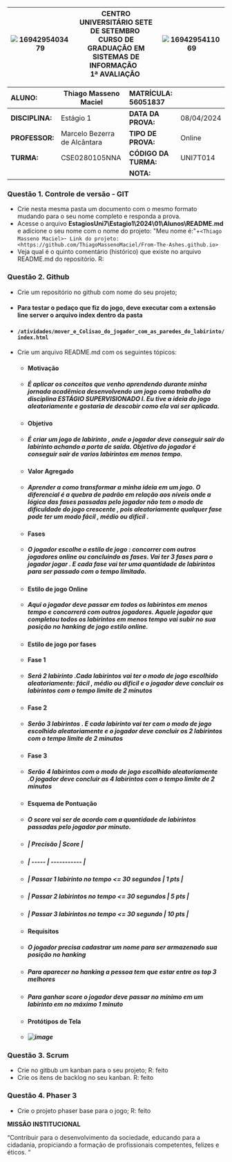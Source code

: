 |![1694295403479](image/1694295403479.png)| **CENTRO UNIVERSITÁRIO SETE DE SETEMBRO**  <br />CURSO DE GRADUAÇÃO EM SISTEMAS DE INFORMAÇÃO   <br />1ª AVALIAÇÃO  | ![1694295411069](image/1694295411069.png) |
| ------------------------------------------------------------- | ------------------------------------------------------------------------------------------------------------------------------------- | --------------------------------------- |

| **ALUNO:**      |       Thiago Masseno Maciel         | **MATRÍCULA:**   56051837    |            |
| :-------------------- | ----------------------------- | :-------------------------- | ---------- |
| **DISCIPLINA:** | Estágio 1                    | **DATA DA PROVA:**    | 08/04/2024 |
| **PROFESSOR:**  | Marcelo Bezerra de Alcântara | **TIPO DE PROVA:**    | Online     |
| **TURMA:**      | CSE0280105NNA                 | **CÓDIGO DA TURMA:** | UNI7T014   |
|                       |                               | **NOTA:**             |            |

### **Questão 1.** Controle de versão - GIT

- Crie nesta mesma pasta um documento com o mesmo formato mudando para o seu nome completo e responda a prova.
- Acesse o arquivo **EstagiosUni7\Estagio1\2024\01\Alunos\README.md** e adicione o seu nome com o nome do projeto: "Meu nome é:"+`<Thiago Masseno Maciel>`-` Link do projeto:<https://github.com/ThiagoMassenoMaciel/From-The-Ashes.github.io>`
- Veja qual é o quinto comentário (histórico) que existe no arquivo README.md do repositório.
  R:

### **Questão 2.** Github

- Crie um repositório no github com nome do seu projeto;
 - #### Para testar o pedaço que fiz do jogo, deve executar com a extensão line server o arquivo index dentro da pasta 
 - #### `/atividades/mover_e_Colisao_do_jogador_com_as_paredes_do_labirinto/index.html`
- Crie um arquivo README.md com os seguintes tópicos:

  - #### Motivação
  - ##### É aplicar os conceitos que venho aprendendo durante minha jornada acadêmica desenvolvendo um jogo como trabalho da disciplina ESTÁGIO SUPERVISIONADO I. Eu tive a ideia do jogo aleatoriamente e gostaria de descobir como ela vai ser aplicada.

  - #### Objetivo
  - ##### É criar um jogo de labirinto , onde o jogador deve conseguir sair do labirinto achando a porta de saída. Objetivo do jogador é conseguir sair de varios labirintos em menos tempo.

  - #### Valor Agregado
  - ##### Aprender a como transformar a minha ideia em um jogo. O diferencial é a quebra de padrão em relação aos níveis onde a lógica das fases passadas pelo jogador não tem o modo de dificuldade do jogo crescente , pois aleatoriamente qualquer fase pode ter um modo fácil , médio ou dificil .

  - #### Fases
  - ##### O jogador escolhe o estilo de jogo : concorrer com outros jogadores online ou concluindo as fases. Vai ter 3 fases para o jogador jogar . E cada fase vai ter uma quantidade de labirintos para ser passado com o tempo limitado.
  - #### Estilo de jogo Online
  - ##### Aqui o jogador deve passar em todos os labirintos em menos tempo e concorrerá com outros jogadores. Aquele jogador que completou todos os labirintos em menos tempo vai subir no sua posição no hanking de jogo estilo online.

  - #### Estilo de jogo por fases
  - #### Fase 1
  - ##### Será 2 labirinto .Cada labirintos vai ter o modo de jogo escolhido aleatoriamente: fácil , médio ou dificil e o jogador deve concluir os labirintos com o tempo limite de 2 minutos

  - #### Fase 2
  - ##### Serão 3 labirintos . E cada labirinto vai ter com o modo de jogo escolhido aleatoriamente e o jogador deve concluir os 2 labirintos com o tempo limite de 2 minutos

  - #### Fase 3 
  - ##### Serão 4 labirintos com o modo de jogo escolhido aleatoriamente .O jogador deve concluir as 4 labirintos com o tempo limite de 2 minutos

  - #### Esquema de Pontuação
  - ##### O score vai ser de acordo com a quantidade de labirintos passadas pelo jogador por minuto.

  - ##### | Precisão | Score |
  - ##### | ----- | ----------- |
  - ##### | Passar 1 labirinto no tempo <= 30 segundos | 1 pts |
  - ##### | Passar 2 labirintos no tempo <= 30 segundos | 5 pts |
  - ##### | Passar 3 labirintos no tempo <= 30 segundo | 10 pts |

  - #### Requisitos
  - ##### O jogador precisa cadastrar um nome para ser armazenado sua posição no hanking 
  - ##### Para aparecer no hanking a pessoa tem que estar entre os top 3 melhores
  - ##### Para ganhar score o jogador deve passar no mínimo em um labirinto em no máximo 1 minuto


  - #### Protótipos de Tela
  - ##### ![image](https://github.com/ThiagoMassenoMaciel/From-The-Ashes.github.io/assets/107934374/f1fe526a-0165-48a6-be74-3a5fc7848cbb)

### **Questão 3.** Scrum

- Crie no gitbub um kanban para o seu projeto; R: feito 
- Crie os itens de backlog no seu kanban.  R: feito 

### **Questão 4.** Phaser 3

* Crie o projeto phaser base para o jogo;  R: feito 

**MISSÃO INSTITUCIONAL**

“Contribuir para o desenvolvimento da sociedade, educando para a cidadania, propiciando a formação de profissionais competentes, felizes e éticos. “
